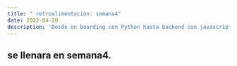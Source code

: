 ```yaml
---
title: " retroalimentación: semana4"
date: 2022-04-20
description: 'Desde on boarding con Python hasta backend con javascript (NodeJS)'
---
```



## se llenara en semana4.
